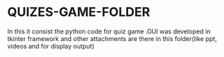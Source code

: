 # QUIZES-GAME-FOLDER
In this it consist the python code for quiz game .GUI was developed in tkinter framework  and other attachments are there in this folder(like ppt, videos and  for display output)
